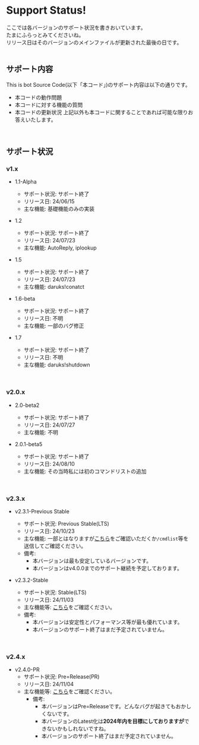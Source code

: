 # Support Status!
ここでは各バージョンのサポート状況を書きおいています。<br>
たまにふらっとみてくださいね。<br>
リリース日はそのバージョンのメインファイルが更新された最後の日です。<br>
<br>

## サポート内容
This is bot Source Code(以下「本コード」)のサポート内容は以下の通りです。<br>
- 本コードの動作問題
- 本コードに対する機能の質問
- 本コードの更新状況
上記以外も本コードに関することであれば可能な限りお答えいたします。
<br>

## サポート状況
### v1.x
- 1.1-Alpha
  - サポート状況: サポート終了
  - リリース日: 24/06/15
  - 主な機能: 基礎機能のみの実装

- 1.2
  - サポート状況: サポート終了
  - リリース日: 24/07/23
  - 主な機能: AutoReply, iplookup

- 1.5
  - サポート状況: サポート終了
  - リリース日: 24/07/23
  - 主な機能: daruks!conatct
 
- 1.6-beta
  - サポート状況: サポート終了
  - リリース日: 不明
  - 主な機能: 一部のバグ修正
 
- 1.7
  - サポート状況: サポート終了
  - リリース日: 不明
  - 主な機能: daruks!shutdown
<br>

### v2.0.x
- 2.0-beta2
  - サポート状況: サポート終了
  - リリース日: 24/07/27
  - 主な機能: 不明

- 2.0.1-beta5
  - サポート状況: サポート終了
  - リリース日: 24/08/10
  - 主な機能: その当時私には初のコマンドリストの追加
<br>

### v2.3.x
- v2.3.1-Previous Stable
  - サポート状況: Previous Stable(LTS)
  - リリース日: 24/10/23
  - 主な機能: 一部とはなりますが[こちら](https://github.com/darui3018823/Thisisbot/releases/tag/2.3.1)をご確認いただくか`/cmdlist`等を送信してご確認ください。
  - 備考:
    - 本バージョンは最も安定しているバージョンです。
    - 本バージョンはv4.0.0までのサポート継続を予定しております。

- v2.3.2-Stable
  - サポート状況: Stable(LTS)
  - リリース日: 24/11/03
  - 主な機能等: [こちら](https://github.com/darui3018823/Thisisbot/releases/tag/2.3.2)をご確認ください。
  - 備考:
    - 本バージョンは安定性とパフォーマンス等が最も優れています。
    - 本バージョンのサポート終了はまだ予定されていません。
<br>   

### v2.4.x
- v2.4.0-PR
  - サポート状況: Pre=Release(PR)
  - リリース日: 24/11/04
  - 主な機能等: [こちら](https://github.com/darui3018823/Thisisbot/releases/tag/2.4.0)をご確認ください。
    - 備考:
      - 本バージョンはPre=Releaseです。どんなバグが起きてもおかしくないです。
      - 本バージョンのLatest化は**2024年内を目標にしておりますが**できないかもしれないですね。
      - 本バージョンのサポート終了はまだ予定されていません。
  
